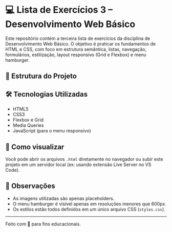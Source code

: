 # 💻 Lista de Exercícios 3 – Desenvolvimento Web Básico

Este repositório contém a terceira lista de exercícios da disciplina de Desenvolvimento Web Básico. O objetivo é praticar os fundamentos de HTML e CSS, com foco em estrutura semântica, listas, navegação, formulários, estilização, layout responsivo (Grid e Flexbox) e menu hamburger.

## 📁 Estrutura do Projeto

## 🛠️ Tecnologias Utilizadas

- HTML5
- CSS3
- Flexbox e Grid
- Media Queries
- JavaScript (para o menu responsivo)

## 🚀 Como visualizar

Você pode abrir os arquivos `.html` diretamente no navegador ou subir este projeto em um servidor local (ex: usando extensão Live Server no VS Code).

## 📌 Observações

- As imagens utilizadas são apenas placeholders.
- O menu hamburger é visível apenas em resoluções menores que 600px.
- Os estilos estão todos definidos em um único arquivo CSS (`styles.css`).

---

Feito com 💙 para fins educacionais.
